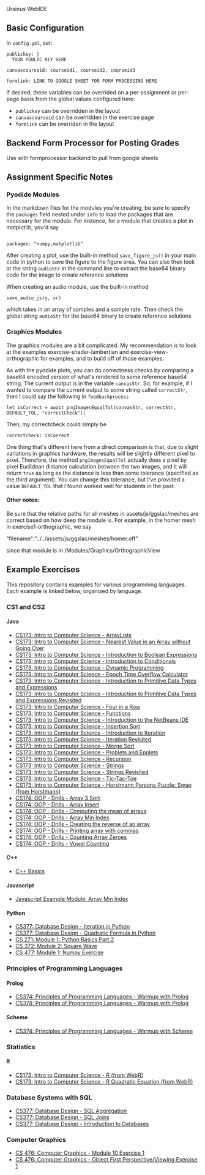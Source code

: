 Ursinus WebIDE

## Basic Configuration

In `config.yml`, set:

```
publickey: |  
  YOUR PUBLIC KEY HERE
```

`canvascourseid: courseid1, courseid2, courseid3`  

`formlink: LINK TO GOOGLE SHEET FOR FORM PROCESSING HERE`  

If desired, these variables can be overrided on a per-assignment or per-page basis from the global values configured here:

* `publickey` can be overridden in the layout 
* `canvascourseid` can be overridden in the exercise page
* `formlink` can be overriden in the layout 

## Backend Form Processor for Posting Grades
Use with formprocessor backend to pull from google sheets

## Assignment Specific Notes

### Pyodide Modules

In the markdown files for the modules you're creating, be sure to specify the <code>packages</code> field nested under <code>info</code> to load the packages that are necessary for the module.  For instance, for a module that creates a plot in matplotlib, you'd say

<code>
packages: "numpy,matplotlib"
</code>

After creating a plot, use the built-in method <code>save_figure_js()</code> in your main code in python to save the figure to the figure area.  You can also then look at the string <code>audioStr</code> in the command line to extract the base64 binary code for the image to create reference solutions

When creating an audio module, use the built-in method 

<code>save_audio_js(y, sr)</code>

which takes in an array of samples and a sample rate.  Then check the global string <code>audioStr</code> for the base64 binary to create reference solutions


### Graphics Modules

The graphics modules are a bit complicated.  My recommendation is to look at the examples exercise-shader-lambertian and exercise-view-orthographic for examples, and to build off of those examples.

As with the pyodide plots, you can do correctness checks by comparing a base64 encoded version of what's rendered to some reference base64 string.  The current output is in the variable <code>canvasStr</code>.  So, for example, if I wanted to compare the current output to some string called <code>correctStr</code>, then I could say the following in <code>feedbackprocess</code>

<code>let isCorrect = await pngImagesEqualTol(canvasStr, correctStr, DEFAULT_TOL, "correctCheck");</code>

Then, my correctcheck could simply be

<code>correctcheck: isCorrect</code>

One thing that's different here from a direct comparison is that, due to slight variations in graphics hardware, the results will be slightly different pixel to pixel.  Therefore, the method <code>pngImagesEqualTol</code> actually does a pixel by pixel Euclidean distance calculation between the two images, and it will return <code>true</code> as long as the distance is less than some tolerance (specified as the third argument).  You can change this tolerance, but I've provided a value <code>DEFAULT_TOL</code> that I found worked well for students in the past.

#### Other notes:
Be sure that the relative paths for all meshes in assets/js/ggslac/meshes are correct based on how deep the module is.  For example, in the homer mesh in exercise1-orthographic, we say

"filename":"../../assets/js/ggslac/meshes/homer.off"

since that module is in /Modules/Graphics/OrthographicView

## Example Exercises

This repository contains examples for various programming languages. Each example is linked below, organized by language.

### CS1 and CS2

#### **Java**
- [CS173: Intro to Computer Science - ArrayLists](http://www.billmongan.com/Ursinus-WebIDE/Modules/ArrayLists/Exercise)
- [CS173: Intro to Computer Science - Nearest Value in an Array without Going Over](http://www.billmongan.com/Ursinus-WebIDE/Modules/Arrays/Exercise)
- [CS173: Intro to Computer Science - Introduction to Boolean Expressions](http://www.billmongan.com/Ursinus-WebIDE/Modules/Boolean/Exercise)
- [CS173: Intro to Computer Science - Introduction to Conditionals](http://www.billmongan.com/Ursinus-WebIDE/Modules/Conditionals/Exercise)
- [CS173: Intro to Computer Science - Dynamic Programming](http://www.billmongan.com/Ursinus-WebIDE/Modules/DynamicProgramming/Exercise)
- [CS173: Intro to Computer Science - Epoch Time Overflow Calculator](http://www.billmongan.com/Ursinus-WebIDE/Modules/EpochTime/Exercise)
- [CS173: Intro to Computer Science - Introduction to Primitive Data Types and Expressions](http://www.billmongan.com/Ursinus-WebIDE/Modules/Expressions/Exercise)
- [CS173: Intro to Computer Science - Introduction to Primitive Data Types and Expressions Revisited](http://www.billmongan.com/Ursinus-WebIDE/Modules/Expressions/Exercise2)
- [CS173: Intro to Computer Science - Four in a Row](http://www.billmongan.com/Ursinus-WebIDE/Modules/FourInARow/Exercise)
- [CS173: Intro to Computer Science - Functions](http://www.billmongan.com/Ursinus-WebIDE/Modules/Functions/Exercise)
- [CS173: Intro to Computer Science - Introduction to the NetBeans IDE](http://www.billmongan.com/Ursinus-WebIDE/Modules/IDE/Exercise)
- [CS173: Intro to Computer Science - Insertion Sort](http://www.billmongan.com/Ursinus-WebIDE/Modules/InsertionSort/Exercise)
- [CS173: Intro to Computer Science - Introduction to Iteration](http://www.billmongan.com/Ursinus-WebIDE/Modules/Iteration/Exercise)
- [CS173: Intro to Computer Science - Iteration Revisited](http://www.billmongan.com/Ursinus-WebIDE/Modules/Iteration/Exercise2)
- [CS173: Intro to Computer Science - Merge Sort](http://www.billmongan.com/Ursinus-WebIDE/Modules/MergeSort/Exercise)
- [CS173: Intro to Computer Science - Problets and Epplets](http://www.billmongan.com/Ursinus-WebIDE/Modules/Problets/Exercise)
- [CS173: Intro to Computer Science - Recursion](http://www.billmongan.com/Ursinus-WebIDE/Modules/Recursion/Exercise)
- [CS173: Intro to Computer Science - Strings](http://www.billmongan.com/Ursinus-WebIDE/Modules/Strings/Exercise)
- [CS173: Intro to Computer Science - Strings Revisited](http://www.billmongan.com/Ursinus-WebIDE/Modules/Strings/Exercise2)
- [CS173: Intro to Computer Science - Tic-Tac-Toe](http://www.billmongan.com/Ursinus-WebIDE/Modules/TicTacToe/Exercise)
- [CS173: Intro to Computer Science - Horstmann Parsons Puzzle: Swap (from Horstmann)](http://www.billmongan.com/Ursinus-WebIDE/Modules/Horstmann/Swap/Exercise)
- [CS174: OOP - Drills - Array 3 Sort](http://www.billmongan.com/Ursinus-WebIDE/ArrayDrills/Array3Sort)
- [CS174: OOP - Drills - Array Insert](http://www.billmongan.com/Ursinus-WebIDE/ArrayDrills/ArrayInsert)
- [CS174: OOP - Drills - Computing the mean of arrays](http://www.billmongan.com/Ursinus-WebIDE/ArrayDrills/ArrayMean)
- [CS174: OOP - Drills - Array Min Index](http://www.billmongan.com/Ursinus-WebIDE/ArrayDrills/ArrayMinIndex)
- [CS174: OOP - Drills - Creating the reverse of an array](http://www.billmongan.com/Ursinus-WebIDE/ArrayDrills/ArrayReverse)
- [CS174: OOP - Drills - Printing array with commas](http://www.billmongan.com/Ursinus-WebIDE/ArrayDrills/ArraySep)
- [CS174: OOP - Drills - Counting Array Zeroes](http://www.billmongan.com/Ursinus-WebIDE/ArrayDrills/ArrayZeroes)
- [CS174: OOP - Drills - Vowel Counting](http://www.billmongan.com/Ursinus-WebIDE/MiscDrills/StringVowels)

#### **C++**
- [C++ Basics](http://www.billmongan.com/Ursinus-WebIDE/Modules/Cpp/CppIntro)

#### **Javascript**
- [Javascript Example Module: Array Min Index](http://www.billmongan.com/Ursinus-WebIDE/Modules/Javascript/MinIndex)

#### **Python**
- [CS377: Database Design - Iteration in Python](http://www.billmongan.com/Ursinus-WebIDE/Modules/Python/Iteration/Exercise)
- [CS377: Database Design - Quadratic Formula in Python](http://www.billmongan.com/Ursinus-WebIDE/Modules/Python/Warmup/Exercise)
- [CS 271: Module 1: Python Basics Part 2](http://www.billmongan.com/Ursinus-WebIDE/Modules/Python/Slice/Exercise)
- [CS 372: Module 2: Square Wave](http://www.billmongan.com/Ursinus-WebIDE/Modules/Pyodide/AudioSquareWave)
- [CS 477: Module 1: Numpy Exercise](http://www.billmongan.com/Ursinus-WebIDE/Modules/Pyodide/PlotTenHeads)

### Principles of Programming Languages
#### **Prolog**
- [CS374: Principles of Programming Languages - Warmup with Prolog](http://www.billmongan.com/Ursinus-WebIDE/Modules/Prolog/Warmup/Exercise)
- [CS374: Principles of Programming Languages - Warmup with Prolog](http://www.billmongan.com/Ursinus-WebIDE/Modules/Prolog/Warmup/Exercise2)

#### **Scheme**
- [CS374: Principles of Programming Languages - Warmup with Scheme](http://www.billmongan.com/Ursinus-WebIDE/Modules/Scheme/Warmup/Exercise)

### Statistics
#### **R**
- [CS173: Intro to Computer Science - R (from WebR)](http://www.billmongan.com/Ursinus-WebIDE/Modules/R/TutorialExercise)
- [CS173: Intro to Computer Science - R Quadratic Equation (from WebR)](http://www.billmongan.com/Ursinus-WebIDE/Modules/R/QuadraticExercise)

### Database Systems with SQL
- [CS377: Database Design - SQL Aggregation](http://www.billmongan.com/Ursinus-WebIDE/Modules/SQL/Aggregation/Exercise)
- [CS377: Database Design - SQL Joins](http://www.billmongan.com/Ursinus-WebIDE/Modules/SQL/Join/Exercise)
- [CS377: Database Design - Introduction to Databases](http://www.billmongan.com/Ursinus-WebIDE/Modules/SQL/Warmup/Exercise)

### **Computer Graphics**
- [CS 476: Computer Graphics - Module 10 Exercise 1](http://www.billmongan.com/Ursinus-WebIDE/Modules/Graphics/IlluminationLambertian)
- [CS 476: Computer Graphics - Object First Perspective/Viewing Exercise 1](http://www.billmongan.com/Ursinus-WebIDE/Modules/Graphics/ViewOrthographic)
